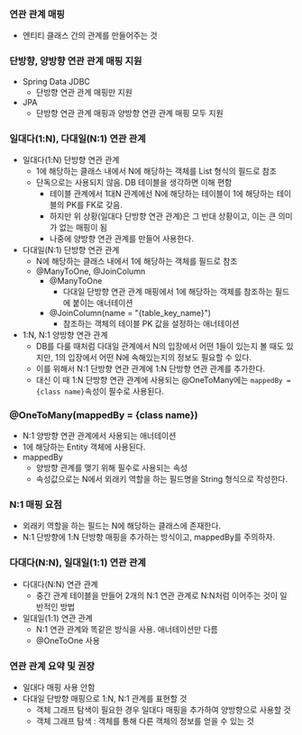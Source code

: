 ### 연관 관계 매핑
- 엔티티 클래스 간의 관계를 만들어주는 것

### 단방향, 양방향 연관 관계 매핑 지원
- Spring Data JDBC
  - 단방향 연관 관계 매핑만 지원
- JPA
  - 단방향 연관 관계 매핑과 양방향 연관 관계 매핑 모두 지원

### 일대다(1:N), 다대일(N:1) 연관 관계
- 일대다(1:N) 단방향 연관 관계
  - 1에 해당하는 클래스 내에서 N에 해당하는 객체를 List 형식의 필드로 참조
  - 단독으로는 사용되지 않음. DB 테이블을 생각하면 이해 편함
    - 테이블 관계에서 1대N 관계에선 N에 해당하는 테이블이 1에 해당하는 테이블의 PK를 FK로 갖음.
    - 하지만 위 상황(일대다 단방향 연관 관계)은 그 반대 상황이고, 이는 큰 의미가 없는 매핑이 됨
    - 나중에 양방향 연관 관계를 만들어 사용한다.
- 다대일(N:1) 단방향 연관 관계
  - N에 해당하는 클래스 내에서 1에 해당하는 객체를 필드로 참조
  - @ManyToOne, @JoinColumn
    - @ManyToOne
      - 다대일 단방향 연관 관계 매핑에서 1에 해당하는 객체를 참조하는 필드에 붙이는 애너테이션
    - @JoinColumn(name = "{table_key_name}")
      - 참조하는 객체의 테이블 PK 값을 설정하는 애너테이션
- 1:N, N:1 양방향 연관 관계
  - DB를 다룰 때처럼 다대일 관계에서 N의 입장에서 어떤 1들이 있는지 볼 때도 있지만, 1의 입장에서 어떤 N에 속해있는지의 정보도 필요할 수 있다.
  - 이를 위해서 N:1 단방향 연관 관계에 1:N 단방향 연관 관계를 추가한다.
  - 대신 이 때 1:N 단방향 연관 관계에 사용되는 @OneToMany에는 `mappedBy = {class name}`속성이 필수로 사용된다.

### @OneToMany(mappedBy = {class name})
- N:1 양방향 연관 관계에서 사용되는 애너테이션
- 1에 해당하는 Entity 객체에 사용된다.
- mappedBy
  - 양방향 관계를 맺기 위해 필수로 사용되는 속성
  - 속성값으로는 N에서 외래키 역할을 하는 필드명을 String 형식으로 작성한다.

### N:1 매핑 요점
- 외래키 역할을 하는 필드는 N에 해당하는 클래스에 존재한다.
- N:1 단방향에 1:N 단방향 매핑을 추가하는 방식이고, mappedBy를 주의하자.

### 다대다(N:N), 일대일(1:1) 연관 관계
- 다대다(N:N) 연관 관계
  - 중간 관계 테이블을 만들어 2개의 N:1 연관 관계로 N:N처럼 이어주는 것이 일반적인 방법
- 일대일(1:1) 연관 관계
  - N:1 연관 관계와 똑같은 방식을 사용. 애너테이션만 다름
  - @OneToOne 사용

### 연관 관계 요약 및 권장
- 일대다 매핑 사용 안함
- 다대일 단방향 매핑으로 1:N, N:1 관계를 표현할 것
  - 객체 그래프 탐색이 필요한 경우 일대다 매핑을 추가하여 양방향으로 사용할 것
  - 객체 그래프 탐색 : 객체를 통해 다른 객체의 정보를 얻을 수 있는 것